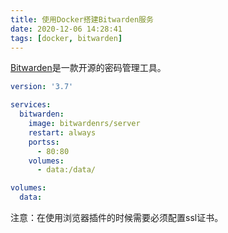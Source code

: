 ```yaml
---
title: 使用Docker搭建Bitwarden服务
date: 2020-12-06 14:28:41
tags: [docker, bitwarden]
---
```


[Bitwarden][]是一款开源的密码管理工具。

[Bitwarden]: https://bitwarden.com/

```yaml
version: '3.7'

services:
  bitwarden:
    image: bitwardenrs/server
    restart: always
    portss:
      - 80:80
    volumes:
      - data:/data/

volumes:
  data:
```

注意：在使用浏览器插件的时候需要必须配置ssl证书。
